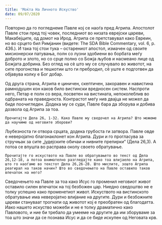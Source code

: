 ```yaml
---
title: 'Моќта На Личното Искуство'
date: 09/07/2020
---
```


Повторно да го погледнеме Павле кој се наоѓа пред Агрипа. Апостолот Павле стои пред тој човек, последниот во низата еврејски цареви, Макабејците, од домот на Ирод. Агрипа се претставувал како Евреин, но во срцето бил Римјанин (видете: Тhe SDА Bible Commentary, vol. 6, p. 436.). И така тој стои тука – остарениот апостол, измачен од своите мисионерски патувања, полн со лузни здобиени во борбата меѓу доброто и злото, но со срце полно со Божја љубов и насмеано лице од Божјата добрина. Без оглед на сѐ што му се случувало во животот, на сите прогонства и тешкотии што ги пребродил, сѐ уште е подготвен да објавува колку е Бог добар.

Од друга страна, Агрипа е циничен, скептичен, закоравен и навистина рамнодушен кон каков било вистински вредносен систем. Наспроти него, Петар е полн со вера, посветен на вистината, непоколеблив во одбраната на праведноста. Контрастот меѓу нив двајца не можел да биде поочигледен. Додека му се суди, Павле бара да зборува и добива дозвола од Агрипа за тоа.

`Прочитајте Дела 26, 1-32. Како Павле му сведочел на Агрипа? Што можеме да научиме од неговите зборови?`

Љубезноста ги отвора срцата, додека грубоста ги затвора. Павле овде е неверојатно благонаклонет кон Агрипа. Дури и го прогласува за стручњак за сите „јудејските обичаи и нивните препирки“ (Дела 26,3). А потоа се впушта во расправа околу своето обратување.

`Прочитајте го искуството на Павле во обратувањето во текст од Дела 26,12-18, а потоа внимателно разгледајте како тоа влијаело на Агрипа, што го наоѓаме во текстот Дела 26,26-28. Што мислите, зошто Агрипа реагирал на таков начин? Што во сведочењето на Павле оставило таков впечаток на него?`

Сведочењето на Павле за тоа како Исус го променил неговиот живот оставило силен впечаток на тој безбожен цар. Ниедно сведоштво не е толку успешно како променетиот живот. Искуството на вистинското обратување има неверојатно влијание на другите. Дури и безбожните цареви стануваат трогнати од животот кој е преобратен од благодатта. Иако нашето искуство можеби и не е толку драматично како Павловото, и ние би требало да умееме на другите да им зборуваме за тоа што значи да се познава Исус и да се биде искупен од Неговата крв.